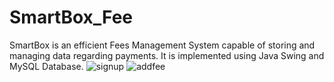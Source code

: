 # SmartBox_Fee
SmartBox is an efficient Fees Management System  capable of storing and managing data regarding payments.
It is implemented using Java Swing and MySQL Database.
![signup](https://raw.githubusercontent.com/nabeela14/SmartBox_Fee/Snapshots/Signup.png)
![addfee](https://raw.githubusercontent.com/nabeela14/SmartBox_Fee/Snapshots/AddFee.png)





